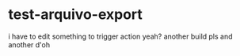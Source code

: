 # test-arquivo-export

i have to edit something to trigger action yeah?
another build pls
and another
d'oh
